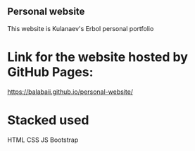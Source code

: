 ## Personal website

This website is Kulanaev's Erbol personal portfolio

# Link for the website hosted by GitHub Pages:

https://balabaii.github.io/personal-website/

# Stacked used

HTML
CSS
JS
Bootstrap
